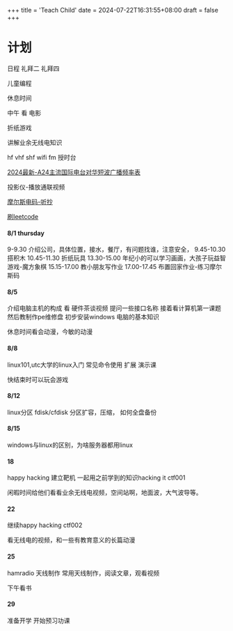 +++
title = 'Teach Child'
date = 2024-07-22T16:31:55+08:00
draft = false
+++

# 计划 
日程
礼拜二
礼拜四

儿童编程

休息时间

中午 看 电影

折纸游戏

讲解业余无线电知识

hf vhf shf wifi fm 授时台

[2024最新-A24主流国际电台对华短波广播频率表](https://blog.xmgspace.me/archives/international-shortwave-to-cn.html)

投影仪-播放通联视频

[摩尔斯电码-听抄](lcwo.net)

[刷leetcode](https://en.wikipedia.org/wiki/List_of_children%27s_games)
#### 8/1 thursday

9-9.30 介绍公司，具体位置，接水，餐厅，有问题找谁，注意安全，
9.45-10.30  搭积木
10.45-11.30 折纸玩具
13.30-15.00 年纪小的可以学习画画，大孩子玩益智游戏-魔方象棋
15.15-17.00 教小朋友写作业
17.00-17.45 布置回家作业-练习摩尔斯码

#### 8/5
介绍电脑主机的构成
看 硬件茶谈视频
提问一些接口名称
接着看计算机第一课题
然后教制作pe维修盘
初步安装windows
电脑的基本知识

休息时间看会动漫，今敏的动漫

#### 8/8
linux101,utc大学的linux入门
常见命令使用
扩展
演示课

快结束时可以玩会游戏

#### 8/12

linux分区
fdisk/cfdisk
分区扩容，压缩，
如何全盘备份

#### 8/15

windows与linux的区别，为啥服务器都用linux



#### 18
happy hacking
建立靶机
一起用之前学到的知识hacking it
ctf001

闲暇时间给他们看看业余无线电视频，空间站啊，地面波，大气波导等。

#### 22

继续happy hacking
ctf002

看无线电的视频，和一些有教育意义的长篇动漫


#### 25
hamradio 天线制作
常用天线制作，阅读文章，观看视频

下午看书

#### 29

准备开学
开始预习功课

